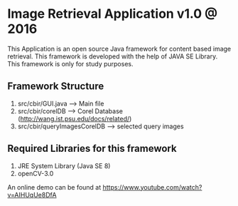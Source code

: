 # Image Retrieval Application v1.0 @ 2016

This Application is an open source Java framework for content based image retrieval. This framework is
developed with the help of JAVA SE Library. This framework is only for study purposes. 

## Framework Structure

1. src/cbir/GUI.java --> Main file
2. src/cbir/corelDB  --> Corel Database (http://wang.ist.psu.edu/docs/related/)
3. src/cbir/queryImagesCorelDB --> selected query images

## Required Libraries for this framework

1. JRE System Library (Java SE 8) 
2. openCV-3.0 

An online demo can be found at https://www.youtube.com/watch?v=AIHUqUe8DfA 
